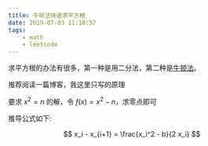 ```yaml
---
title: 牛顿法快速求平方根
date: 2019-07-03 11:18:57
tags:
    - math
    - leetcode
---
```


求平方根的办法有很多，第一种是用二分法，第二种是[牛顿法](https://www.wikiwand.com/zh-hans/%E7%89%9B%E9%A1%BF%E6%B3%95)。

推荐阅读一篇博客，我这里只写的原理

要求 $x^2 = n$ 的解，令 $f(x) = x^2 - n$，求零点即可

推导公式如下:

$$
x_i - x_{i+1} = \frac{x_i^2 - b}{2 x_i}
$$

$$
$$
